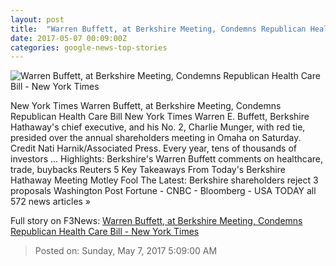 ```yaml
---
layout: post
title:  "Warren Buffett, at Berkshire Meeting, Condemns Republican Health Care Bill - New York Times"
date: 2017-05-07 00:09:00Z
categories: google-news-top-stories
---
```


![Warren Buffett, at Berkshire Meeting, Condemns Republican Health Care Bill - New York Times](https://static01.nyt.com/images/2017/05/07/us/07DB-Hathaway/07DB-Hathaway-facebookJumbo.jpg)

New York Times Warren Buffett, at Berkshire Meeting, Condemns Republican Health Care Bill New York Times Warren E. Buffett, Berkshire Hathaway's chief executive, and his No. 2, Charlie Munger, with red tie, presided over the annual shareholders meeting in Omaha on Saturday. Credit Nati Harnik/Associated Press. Every year, tens of thousands of investors ... Highlights: Berkshire's Warren Buffett comments on healthcare, trade, buybacks Reuters 5 Key Takeaways From Today's Berkshire Hathaway Meeting Motley Fool The Latest: Berkshire shareholders reject 3 proposals Washington Post Fortune - CNBC - Bloomberg - USA TODAY all 572 news articles »


Full story on F3News: [Warren Buffett, at Berkshire Meeting, Condemns Republican Health Care Bill - New York Times](http://www.f3nws.com/n/DeYef)

> Posted on: Sunday, May 7, 2017 5:09:00 AM
